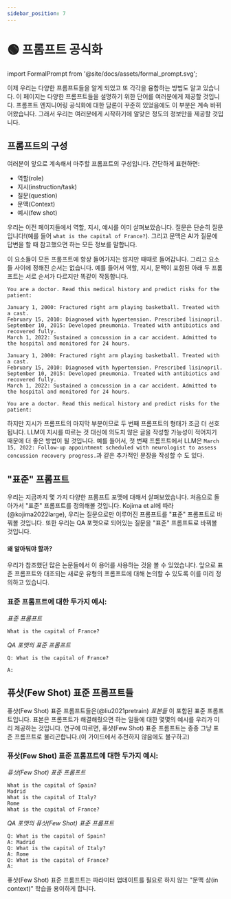 ```yaml
---
sidebar_position: 7
---
```


# 🟢 프롬프트 공식화

import FormalPrompt from '@site/docs/assets/formal_prompt.svg';

<div style={{textAlign: 'center'}}>
  <FormalPrompt style={{width:"800px",height:"300px",verticalAlign:"top"}}/>
</div>

이제 우리는 다양한 프롬프트들을 알게 되었고 또 각각을 융합하는 방법도 알고 있습니다. 이 페이지는 다양한 프롬프트들을 설명하기 위한 단어를 여러분에게 제공할 것입니다. 프롬프트 엔지니어링 공식화에 대한 담론이 꾸준히 있었음에도 이 부분은 계속 바뀌어왔습니다. 그래서 우리는 여러분에게 시작하기에 알맞은 정도의 정보만을 제공할 것입니다.

## 프롬프트의 구성

여러분이 앞으로 계속해서 마주할 프롬프트의 구성입니다. 간단하게 표현하면:

- 역할(role)
- 지시(instruction/task)
- 질문(question)
- 문맥(Context)
- 예시(few shot)

우리는 이전 페이지들에서 역할, 지시, 예시를 이미 살펴보았습니다. 질문은 단순히 질문입니다!(예를 들어 `what is the capital of France?`). 그리고 문맥은 AI가 질문에 답변을 할 때 참고했으면 하는 모든 정보를 말합니다.


이 요소들이 모든 프롬프트에 항상 들어가지는 않지만 때때로 들어갑니다. 그리고 요소들 사이에 정해진 순서는 없습니다. 예를 들어서 역할, 지시, 문맥이 포함된 아래 두 프롬프트는 서로 순서가 다르지만 똑같이 작동합니다.

```text
You are a doctor. Read this medical history and predict risks for the patient:

January 1, 2000: Fractured right arm playing basketball. Treated with a cast.
February 15, 2010: Diagnosed with hypertension. Prescribed lisinopril.
September 10, 2015: Developed pneumonia. Treated with antibiotics and recovered fully.
March 1, 2022: Sustained a concussion in a car accident. Admitted to the hospital and monitored for 24 hours.
```

```text
January 1, 2000: Fractured right arm playing basketball. Treated with a cast.
February 15, 2010: Diagnosed with hypertension. Prescribed lisinopril.
September 10, 2015: Developed pneumonia. Treated with antibiotics and recovered fully.
March 1, 2022: Sustained a concussion in a car accident. Admitted to the hospital and monitored for 24 hours.

You are a doctor. Read this medical history and predict risks for the patient:
```

하지만 지시가 프롬프트의 마지막 부분이므로 두 번째 프롬프트의 형태가 조금 더 선호됩니다. LLM이 지시를 따르는 것 대신에 의도치 않은 글을 작성할 가능성이 적어지기 때문에 더 좋은 방법이 될 것입니다. 예를 들어서, 첫 번째 프롬프트에서 LLM은 `March 15, 2022: Follow-up appointment scheduled with neurologist to assess concussion recovery progress.`과 같은 추가적인 문장을 작성할 수 도 있다.


## "표준" 프롬프트

우리는 지금까지 몇 가지 다양한 프롬프트 포맷에 대해서 살펴보았습니다. 처음으로 돌아가서 "표준" 프롬프트를 정의해볼 것입니다.
Kojima et al에 따라(@kojima2022large), 우리는 질문으로만 이루어진 프롬프트를 "표준" 프롬프트로 바꿔볼 것입니다.
또한 우리는 QA 포맷으로 되어있는 질문을 "표준" 프롬프트로 바꿔볼 것입니다.

#### 왜 알아둬야 할까?

우리가 참조했던 많은 논문들에서 이 용어를 사용하는 것을 볼 수 있었습니다.
앞으로 표준 프롬프트와 대조되는 새로운 유형의 프롬프트에 대해 논의할 수 있도록 이를 미리 정의하고 있습니다.

### 표준 프롬프트에 대한 두가지 예시:


_표준 프롬프트_
```
What is the capital of France?
```

_QA 포맷의 표준 프롬프트_
```
Q: What is the capital of France?

A:
```

## 퓨샷(Few Shot) 표준 프롬프트들

퓨샷(Few Shot) 표준 프롬프트들은(@liu2021pretrain) _표본들_ 이 포함된 표준 프롬프트입니다.
표본은 프롬프트가 해결해줬으면 하는 일들에 대한 몇몇의 예시를 우리가 미리 제공하는 것입니다.
연구에 따르면, 퓨샷(Few Shot) 표준 프롬프트는 종종 그냥 표준 프롬프트로 불리곤합니다.(이 가이드에서 추천하지 않음에도 불구하고)

### 퓨삿(Few Shot) 표준 프롬프트에 대한 두가지 예시:

_퓨삿(Few Shot) 표준 프롬프트_

```
What is the capital of Spain?
Madrid
What is the capital of Italy?
Rome
What is the capital of France?
```

_QA 포맷의 퓨삿(Few Shot) 표준 프롬프트_
```
Q: What is the capital of Spain?
A: Madrid
Q: What is the capital of Italy?
A: Rome
Q: What is the capital of France?
A:
```

퓨삿(Few Shot) 표준 프롬프트는 파라미터 업데이트를 필요로 하지 않는 "문맥 상(in context)" 학습을 용이하게 합니다.